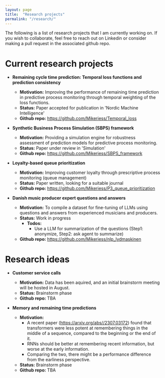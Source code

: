 ```yaml
---
layout: page
title:  "Research projects"
permalink: "/research/"
---
```

The following is a list of research projects that I am currently working on. If you wish to collaborate, feel free to reach out on Linkedin or consider making a pull request in the associated github repo.

# Current research projects

- <b>Remaining cycle time prediction: Temporal loss functions and prediction consistency</b>
    - <b>Motivation:</b> Improving the performance of remaining time prediction in predictive process monitoring through temporal weighting of the loss functions.
    - <b>Status:</b> Paper accepted for publication in 'Nordic Machine Intelligence'
    - <b>Github repo:</b> https://github.com/Mikeriess/Temporal_loss

- <b>Synthetic Business Process Simulation (SBPS) framework</b>
    - <b>Motivation:</b> Providing a simulation engine for robustness assessment of prediction models for predictive process monitoring. 
    - <b>Status:</b> Paper under review in 'Simulation'
    - <b>Github repo:</b> https://github.com/Mikeriess/SBPS_framework
    
- <b>Loyalty-based queue prioritization</b>
    - <b>Motivation:</b> Improving customer loyalty through prescriptive process monitoring (queue management)
    - <b>Status:</b> Paper written, looking for a suitable journal
    - <b>Github repo:</b> https://github.com/Mikeriess/P3_queue_prioritization

- <b>Danish music producer expert questions and answers</b>
    - <b>Motivation:</b> To compile a dataset for fine-tuning of LLMs using questions and answers from experienced musicians and producers.
    - <b>Status:</b> Work in progress
        - <b>Todos:</b>
            - Use a LLM for summarization of the questions (Step1: anonymize, Step2: ask agent to summarize)
    - <b>Github repo:</b> https://github.com/Mikeriess/nlp_lydmaskinen 

# Research ideas

- <b>Customer service calls</b>
    - <b>Motivation:</b> Data has been aquired, and an initial brainstorm meeting will be hosted in August.
    - <b>Status:</b> Brainstorm phase
    - <b>Github repo:</b> TBA

- <b>Memory and remaining time predictions</b>
    - <b>Motivation:</b> 
        - A recent paper (https://arxiv.org/abs//2307.03172) found that transformers were less potent at remembering things in the middle of a sequence, compared to the beginning or the end of it. 
        - RNNs should be better at remembering recent information, but worse at the early information.
        - Comparing the two, there might be a performance difference from the earliness perspective. 
    - <b>Status:</b> Brainstorm phase
    - <b>Github repo:</b> TBA